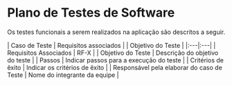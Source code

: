 # Plano de Testes de Software

Os testes funcionais a serem realizados na aplicação são descritos a seguir. 

| Caso de Teste | Requisitos associados | | Objetivo do Teste |
|:---|:---|
| Requisitos Associados | RF-X |
| Objetivo do Teste | Descrição do objetivo do teste |
| Passos | Indicar passos para a execução do teste |
| Critérios de êxito | Indicar os critérios de êxito  |
| Responsável pela elaborar do caso de Teste | Nome do integrante da equipe |
 

